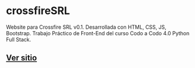 ﻿# crossfireSRL
Website para Crossfire SRL v0.1. Desarrollada con HTML, CSS, JS, Bootstrap.
Trabajo Práctico de Front-End del curso Codo a Codo 4.0 Python Full Stack.

## <a href="https://crossfiresrl.netlify.app">Ver sitio</a>

